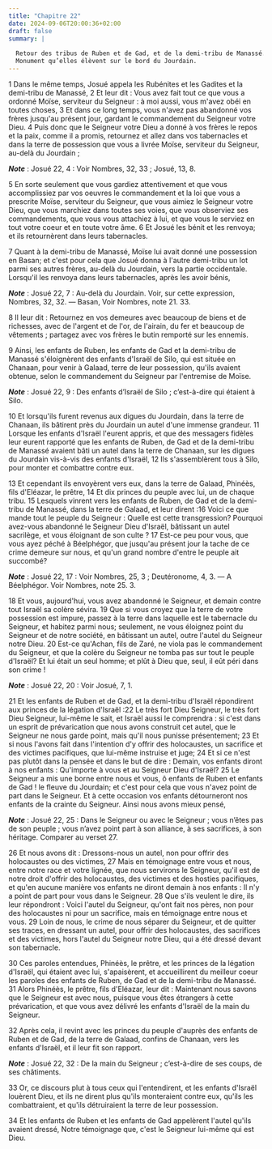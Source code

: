 ```yaml
---
title: "Chapitre 22"
date: 2024-09-06T20:00:36+02:00
draft: false
summary: |
  
  Retour des tribus de Ruben et de Gad, et de la demi-tribu de Manassé.
  Monument qu’elles élèvent sur le bord du Jourdain.
---
```



1 Dans le même temps, Josué appela les Rubénites et les Gadites et la demi-tribu de Manassé, 2 Et leur dit : Vous avez fait tout ce que vous a ordonné Moïse, serviteur du Seigneur : à moi aussi, vous m'avez obéi en toutes choses, 3 Et dans ce long temps, vous n'avez pas abandonné vos frères jusqu'au présent jour, gardant le commandement du Seigneur votre Dieu. 4 Puis donc que le Seigneur votre Dieu a donné à vos frères le repos et la paix, comme il a promis, retournez et allez dans vos tabernacles et dans la terre de possession que vous a livrée Moïse, serviteur du Seigneur, au-delà du Jourdain ;

***Note*** :  Josué 22, 4 : Voir Nombres, 32, 33 ; Josué, 13, 8.

5 En sorte seulement que vous gardiez attentivement et que vous accomplissiez par vos oeuvres le commandement et la loi que vous a prescrite Moïse, serviteur du Seigneur, que vous aimiez le Seigneur votre Dieu, que vous marchiez dans toutes ses voies, que vous observiez ses commandements, que vous vous attachiez à lui, et que vous le serviez en tout votre coeur et en toute votre âme. 6 Et Josué les bénit et les renvoya; et ils retournèrent dans leurs tabernacles.


7 Quant à la demi-tribu de Manassé, Moïse lui avait donné une possession en Basan; et c'est pour cela que Josué donna à l'autre demi-tribu un lot parmi ses autres frères, au-delà du Jourdain, vers la partie occidentale. Lorsqu'il les renvoya dans leurs tabernacles, après les avoir bénis,

***Note*** :  Josué 22, 7 : Au-delà du Jourdain. Voir, sur cette expression, Nombres, 32, 32. ― Basan, Voir Nombres, note 21. 33.


8 Il leur dit : Retournez en vos demeures avec beaucoup de biens et de richesses, avec de l'argent et de l'or, de l'airain, du fer et beaucoup de vêtements ; partagez avec vos frères le butin remporté sur les ennemis.


9 Ainsi, les enfants de Ruben, les enfants de Gad et la demi-tribu de Manassé s'éloignèrent des enfants d'Israël de Silo, qui est située en Chanaan, pour venir à Galaad, terre de leur possession, qu'ils avaient obtenue, selon le commandement du Seigneur par l'entremise de Moïse.

***Note*** :  Josué 22, 9 : Des enfants d’Israël de Silo ; c’est-à-dire qui étaient à Silo.


10 Et lorsqu'ils furent revenus aux digues du Jourdain, dans la terre de Chanaan, ils bâtirent près du Jourdain un autel d'une immense grandeur. 11 Lorsque les enfants d'Israël l'eurent appris, et que des messagers fidèles leur eurent rapporté que les enfants de Ruben, de Gad et de la demi-tribu de Manassé avaient bâti un autel dans la terre de Chanaan, sur les digues du Jourdain vis-à-vis des enfants d'Israël, 12 Ils s'assemblèrent tous à Silo, pour monter et combattre contre eux.


13 Et cependant ils envoyèrent vers eux, dans la terre de Galaad, Phinéès, fils d'Eléazar, le prêtre, 14 Et dix princes du peuple avec lui, un de chaque tribu. 15 Lesquels vinrent vers les enfants de Ruben, de Gad et de la demi-tribu de Manassé, dans la terre de Galaad, et leur dirent :16 Voici ce que mande tout le peuple du Seigneur : Quelle est cette transgression? Pourquoi avez-vous abandonné le Seigneur Dieu d'Israël, bâtissant un autel sacrilège, et vous éloignant de son culte ? 17 Est-ce peu pour vous, que vous ayez péché à Béelphégor, que jusqu'au présent jour la tache de ce crime demeure sur nous, et qu'un grand nombre d'entre le peuple ait succombé?

***Note*** :  Josué 22, 17 : Voir Nombres, 25, 3 ; Deutéronome, 4, 3. ― A Béelphégor. Voir Nombres, note 25. 3.

18 Et vous, aujourd'hui, vous avez abandonné le Seigneur, et demain contre tout Israël sa colère sévira. 19 Que si vous croyez que la terre de votre possession est impure, passez à la terre dans laquelle est le tabernacle du Seigneur, et habitez parmi nous; seulement, ne vous éloignez point du Seigneur et de notre société, en bâtissant un autel, outre l'autel du Seigneur notre Dieu. 20 Est-ce qu'Achan, fils de Zaré, ne viola pas le commandement du Seigneur, et que la colère du Seigneur ne tomba pas sur tout le peuple d'Israël? Et lui était un seul homme; et plût à Dieu que, seul, il eût péri dans son crime !

***Note*** :  Josué 22, 20 : Voir Josué, 7, 1.


21 Et les enfants de Ruben et de Gad, et la demi-tribu d'Israël répondirent aux princes de la légation d'Israël :22 Le très fort Dieu Seigneur, le très fort Dieu Seigneur, lui-même le sait, et Israël aussi le comprendra : si c'est dans un esprit de prévarication que nous avons construit cet autel, que le Seigneur ne nous garde point, mais qu'il nous punisse présentement; 23 Et si nous l'avons fait dans l'intention d'y offrir des holocaustes, un sacrifice et des victimes pacifiques, que lui-même instruise et juge; 24 Et si ce n'est pas plutôt dans la pensée et dans le but de dire : Demain, vos enfants diront à nos enfants : Qu'importe à vous et au Seigneur Dieu d'Israël? 25 Le Seigneur a mis une borne entre nous et vous, ô enfants de Ruben et enfants de Gad ! le fleuve du Jourdain; et c'est pour cela que vous n'avez point de part dans le Seigneur. Et à cette occasion vos enfants détourneront nos enfants de la crainte du Seigneur. Ainsi nous avons mieux pensé,

***Note*** :  Josué 22, 25 : Dans le Seigneur ou avec le Seigneur ; vous n’êtes pas de son peuple ; vous n’avez point part à son alliance, à ses sacrifices, à son héritage. Comparer au verset 27.

26 Et nous avons dit : Dressons-nous un autel, non pour offrir des holocaustes ou des victimes, 27 Mais en témoignage entre vous et nous, entre notre race et votre lignée, que nous servirons le Seigneur, qu'il est de notre droit d'offrir des holocaustes, des victimes et des hosties pacifiques, et qu'en aucune manière vos enfants ne diront demain à nos enfants : Il n'y a point de part pour vous dans le Seigneur. 28 Que s'ils veulent le dire, ils leur répondront : Voici l'autel du Seigneur, qu'ont fait nos pères, non pour des holocaustes ni pour un sacrifice, mais en témoignage entre nous et vous. 29 Loin de nous, le crime de nous séparer du Seigneur, et de quitter ses traces, en dressant un autel, pour offrir des holocaustes, des sacrifices et des victimes, hors l'autel du Seigneur notre Dieu, qui a été dressé devant son tabernacle.


30 Ces paroles entendues, Phinéès, le prêtre, et les princes de la légation d'Israël, qui étaient avec lui, s'apaisèrent, et accueillirent du meilleur coeur les paroles des enfants de Ruben, de Gad et de la demi-tribu de Manassé. 31 Alors Phinéès, le prêtre, fils d'Eléazar, leur dit : Maintenant nous savons que le Seigneur est avec nous, puisque vous êtes étrangers à cette prévarication, et que vous avez délivré les enfants d'Israël de la main du Seigneur.


32 Après cela, il revint avec les princes du peuple d'auprès des enfants de Ruben et de Gad, de la terre de Galaad, confins de Chanaan, vers les enfants d'Israël, et il leur fit son rapport.

***Note*** :  Josué 22, 32 : De la main du Seigneur ; c’est-à-dire de ses coups, de ses châtiments.

33 Or, ce discours plut à tous ceux qui l'entendirent, et les enfants d'Israël louèrent Dieu, et ils ne dirent plus qu'ils monteraient contre eux, qu'ils les combattraient, et qu'ils détruiraient la terre de leur possession.


34 Et les enfants de Ruben et les enfants de Gad appelèrent l'autel qu'ils avaient dressé, Notre témoignage que, c'est le Seigneur lui-même qui est Dieu.

